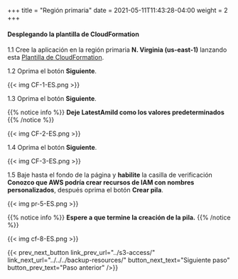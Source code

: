 +++
title = "Región primaria"
date =  2021-05-11T11:43:28-04:00
weight = 2
+++

#### Desplegando la plantilla de CloudFormation

1.1 Cree la aplicación en la región primaria **N. Virginia (us-east-1)** lanzando esta [Plantilla de CloudFormation](https://console.aws.amazon.com/cloudformation/home?region=us-east-1#/stacks/create/template?stackName=backupandrestore-primary&templateURL=https://ee-assets-prod-us-east-1.s3.amazonaws.com/modules/7ebe40ac15b94a1e815828a877bde9b3/v7/BackupAndRestore.yaml).

1.2 Oprima el botón **Siguiente**.

{{< img CF-1-ES.png >}}

1.3 Oprima el botón **Siguiente**.

{{% notice info %}}
**Deje LatestAmiId como los valores predeterminados**
{{% /notice %}}

{{< img CF-2-ES.png >}}

1.4 Oprima el botón **Siguiente**.

{{< img CF-3-ES.png >}}

1.5 Baje hasta el fondo de la página y **habilite** la casilla de verificación **Conozco que AWS podría crear recursos de IAM con nombres personalizados**, después oprima el botón **Crear pila**.

{{< img pr-5-ES.png >}}

{{% notice info %}}
**Espere a que termine la creación de la pila.**
{{% /notice %}}

{{< img cf-8-ES.png >}}

{{< prev_next_button link_prev_url="../s3-access/" link_next_url="../../../backup-resources/" button_next_text="Siguiente paso" button_prev_text="Paso anterior" />}}

